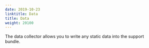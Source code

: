 ```yaml
---
date: 2019-10-23
linktitle: Data
title: Data
weight: 20100
---
```


The data collector allows you to write any static data into the support bundle.
